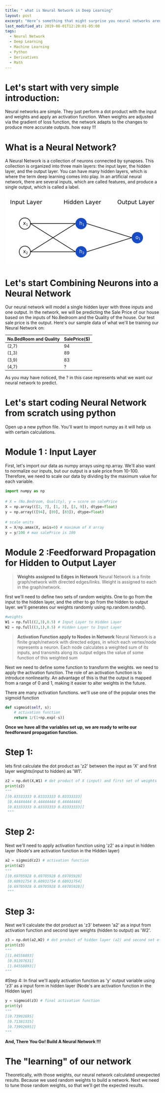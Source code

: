 ```yaml
---
title: " what is Neural Network in Deep Learning"
layout: post
excerpt: "Here’s something that might surprise you neural networks aren’t that complicated! The term “neural network” gets used as a buzzword a lot, but in reality they’re often much simpler than people imagine. This post is intended for complete beginners. We’ll understand how neural networks work while implementing one from scratch in Python."
last_modified_at: 2019-08-01T12:20:01-05:00
tags:
  - Neural Network
  - Deep Learning
  - Machine Learning
  - Python
  - Derivatives
  - Math
---
```

# Let's start with very simple introduction:
Neural networks are simple. They just perform a dot product with the input and weights and apply an activation function. When weights are adjusted via the gradient of loss function, the network adapts to the changes to produce more accurate outputs. how easy !!!

# What is a Neural Network?
A Neural Network is a collection of neurons connected by synapses. This collection is organized into three main layers: the input layer, the hidden layer, and the output layer. You can have many hidden layers, which is where the term deep learning comes into play. In an artificial neural network, there are several inputs, which are called features, and produce a single output, which is called a label.

![Neural Network](_screenshots/NN.png)

# Let's start Combining Neurons into a Neural Network
Our neural network will model a single hidden layer with three inputs and one output. In the network, we will be predicting the Sale Price of our house based on the inputs of No.Bedroom and the Quality of the house. Our test sale price is the output. Here's our sample data of what we'll be training our Neural Network on:

| No.BedRoom and Quality | SalePrice($) |
| ------------ | ------------ |
| (2,7) | 94 |
| (1,3) | 89 |
| (3,9) | 83 |
| (4,7) | ? |

As you may have noticed, the ? in this case represents what we want our neural network to predict.

# Let's start coding Neural Network from scratch using python
Open up a new python file. You'll want to import numpy as it will help us with certain calculations.
# Module 1 : Input Layer
First, let's import our data as numpy arrays using np.array. We'll also want to normalize our inputs, but our output is a sale price from 10-100. Therefore, we need to scale our data by dividing by the maximum value for each variable.
```python
import numpy as np

# X = (No.Bedroom, Quality), y = score on salePrice
X = np.array(([2, 7], [1, 3], [3, 9]), dtype=float)
y = np.array(([94], [89], [83]), dtype=float)

# scale units
X = X/np.amax(X, axis=0) # maximum of X array
y = y/100 # max salePrice is 100
```
# Module 2 :Feedforward Propagation for Hidden to Output Layer
> **Weights assigned to Edges in Network**
Neural Network is a finite graph/network with directed edges/links. Weight is assigned to each in the graph/network.

first we'll need to define two sets of random weights. One to go from the input to the hidden layer, and the other to go from the hidden to output layer. we'll generates our weights randomly using np.random.randn().
```python
#weights
W1 = np.full((2,3),0.5) # Input Layer to Hidden Layer
W2 = np.full((3,1),0.5) # Hidden Layer to Input Layer
```
> **Activation Function apply to Nodes in Network**
Neural Network is a finite graph/network with directed edges, in which each vertex/node represents a neuron. Each node calculates a weighted sum of its inputs, and transmits along its output edges the value of some function of this weighted sum

Next we need to define some function to transform the weights. we need to apply the activation function. The role of an activation function is to introduce nonlinearity. An advantage of this is that the output is mapped from a range of 0 and 1, making it easier to alter weights in the future.

There are many activation functions. we'll use one of the popular ones the sigmoid function
```python
def sigmoid(self, s):
    # activation function 
    return 1/(1+np.exp(-s))
```
**Once we have all the variables set up, we are ready to write our feedforward propagation function.**

# Step 1:
lets first calculate the dot product as 'z2' between the input as 'X' and first layer weights(input to hidden) as 'W1'.
```python
z2 = np.dot(X,W1) # dot product of X (input) and first set of weights
print(z2)
"""
[[0.83333333 0.83333333 0.83333333]
 [0.44444444 0.44444444 0.44444444]
 [0.83333333 0.83333333 0.83333333]]
 """
```
# Step 2:
Next we'll need to apply activation function using 'z2' as a input in hidden layer (Node's are activation function in the Hidden layer)
```python
a2 = sigmoid(z2) # activation function
print(a2)
"""
[[0.69705928 0.69705928 0.69705928]
 [0.60931754 0.60931754 0.60931754]
 [0.69705928 0.69705928 0.69705928]]
 """
```
# Step 3:
Next we'll calculate the dot product as 'z3' between 'a2' as a input from activation function and second layer weights (hidden to output) as 'W2'.
```python
z3 = np.dot(a2,W2) # dot product of hidden layer (a2) and second set of  weights
print(z3)
"""
[[1.04558893]
 [0.91397631]
 [1.04558893]]
"""
```
#Step 4:
In final we'll apply activation function as 'y' output variable using 'z3' as a input form in hidden layer (Node's are activation function in the Hidden layer)
```python
y = sigmoid(z3) # final activation function
print(y)
"""
[[0.73992695]
 [0.71381315]
 [0.73992695]]
"""
```
**And, There You Go! Build A Neural Network !!!**

# The "learning" of our network
Theoretically, with those weights, our neural network calculated unexpected results. Because we used random weights to build a network. Next we need to tune those random weights, so that we'll get the expected results.



